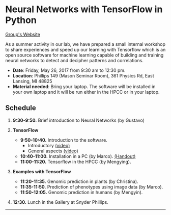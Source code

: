 
# Neural Networks with TensorFlow in Python

[Group's Website](http://quantgen.github.io/)

As a summer activity in our lab, we have prepared a small internal workshop to share experiences and speed up our learning with Tensorflow which is an open source software for machine learning capable of building and training neural networks to detect and decipher patterns and correlations.

* **Date**: Friday, May 26, 2017 from 9:30 am to 12:30 pm.
* **Location**: Phillips 149 (Mason Seminar Room), 361 Physics Rd, East Lansing, MI 48825
* **Material needed**: Bring your laptop. The software will be installed in your own laptop and it will be run either in the HPCC or in your laptop.

## Schedule

 1. **9:30-9:50.** Brief introduction to Neural Networks (by Gustavo)
 
 2. **TensorFlow**
     * **9:50-10:40.** Introduction to the software.
         - Introductory [(video)](https://www.tensorflow.org/)  
         - General aspects [(video)]()
      * **10:40-11:00.** Installation in a PC (by Marco). [(Handout)](https://github.com/QuantGen/LAB-SUMMER-2017-Workshop/blob/master/Installation.md)
      * **11:00-11:20.** Tensorflow in the HPCC (by Mengying).
      
 3. **Examples with TensorFlow**
      * **11:20-11:35.** Genomic prediction in plants (by Christina).
      * **11:35-11:50.** Prediction of phenotypes using image data (by Marco).
      * **11:50-12:05.** Genomic prediction in humans (by Mengyin).
      
 4. **12:30.** Lunch in the Gallery at Snyder Phillips.
 
---

